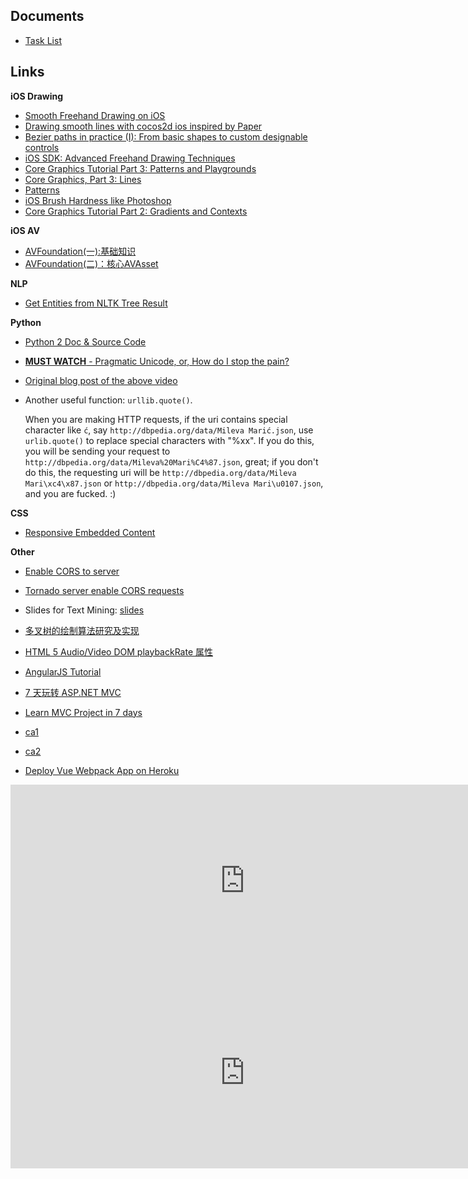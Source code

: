 ## Documents

- [Task List](https://github.com/cheng-kang/notepad/blob/master/task-list.md)

## Links

**iOS Drawing**

- [Smooth Freehand Drawing on iOS](http://code.tutsplus.com/tutorials/smooth-freehand-drawing-on-ios--mobile-13164)
- [Drawing smooth lines with cocos2d ios inspired by Paper](http://merowing.info/2012/04/drawing-smooth-lines-with-cocos2d-ios-inspired-by-paper/)
- [Bezier paths in practice (I): From basic shapes to custom designable controls](http://digitalleaves.com/blog/2015/07/bezier-paths-in-practice-i-from-basic-shapes-to-custom-designable-controls/)
- [iOS SDK: Advanced Freehand Drawing Techniques](https://code.tutsplus.com/tutorials/ios-sdk-advanced-freehand-drawing-techniques--mobile-15602)
- [Core Graphics Tutorial Part 3: Patterns and Playgrounds](https://www.raywenderlich.com/90695/modern-core-graphics-with-swift-part-3)
- [Core Graphics, Part 3: Lines](https://www.bignerdranch.com/blog/core-graphics-part-three-lines/)
- [Patterns](https://developer.apple.com/library/content/documentation/GraphicsImaging/Conceptual/drawingwithquartz2d/dq_patterns/dq_patterns.html)
- [iOS Brush Hardness like Photoshop](http://stackoverflow.com/questions/11945735/ios-brush-hardness-like-photoshop)
- [Core Graphics Tutorial Part 2: Gradients and Contexts](https://www.raywenderlich.com/90693/modern-core-graphics-with-swift-part-2)

**iOS AV**

- [AVFoundation(一):基础知识](http://www.jianshu.com/p/485e946f80b4)
- [AVFoundation(二)：核心AVAsset](http://www.jianshu.com/p/9805be76ee68)

**NLP**

- [Get Entities from NLTK Tree Result](https://stackoverflow.com/questions/26210567/get-entities-from-nltk-tree-result)

**Python**
- [Python 2 Doc & Source Code](https://fossies.org/dox/Python-2.7.13/index.html)
- [**MUST WATCH** - Pragmatic Unicode, or, How do I stop the pain?](https://youtu.be/sgHbC6udIqc)
- [Original blog post of the above video](https://nedbatchelder.com/text/unipain.html)
- Another useful function: `urllib.quote()`. 
  
  When you are making HTTP requests, if the uri contains special character like `ć`, say `http://dbpedia.org/data/Mileva Marić.json`, use `urlib.quote()` to replace special characters with "%xx". If you do this, you will be sending your request to `http://dbpedia.org/data/Mileva%20Mari%C4%87.json`, great; if you don't do this, the requesting uri will be `http://dbpedia.org/data/Mileva Mari\xc4\x87.json` or `http://dbpedia.org/data/Mileva Mari\u0107.json`, and you are fucked. :)

**CSS**

- [Responsive Embedded Content](https://www.smashingmagazine.com/2014/02/making-embedded-content-work-in-responsive-design/)

**Other**

- [Enable CORS to server](https://enable-cors.org/server.html)
- [Tornado server enable CORS requests](https://stackoverflow.com/questions/35254742/tornado-server-enable-cors-requests)
- Slides for Text Mining: [slides](https://docs.google.com/presentation/d/1rprhyK6lsA2ygJwAJIP14BT_Bb8D-PVn4sasq4IsYKw/edit?usp=sharing)
- [多叉树的绘制算法研究及实现](http://pan.baidu.com/s/1gen83kf)
- [HTML 5 Audio/Video DOM playbackRate 属性](http://www.w3school.com.cn/tags/av_prop_playbackrate.asp)
- [AngularJS Tutorial](https://github.com/curran/screencasts/tree/gh-pages/introToAngular)
- [7 天玩转 ASP.NET MVC](https://segmentfault.com/a/1190000003502296)
- [Learn MVC Project in 7 days](http://www.codeproject.com/Articles/866143/Learn-MVC-step-by-step-in-days-Day)


- [ca1](https://dribbble.com/shots/1916234-Traveller-App/attachments/328725)
- [ca2](https://dribbble.com/shots/1709807-GIF-Blog-App)

- [Deploy Vue Webpack App on Heroku](https://medium.com/@sagarjauhari/quick-n-clean-way-to-deploy-vue-webpack-apps-on-heroku-b522d3904bc8)

<iframe src="https://mars.jpl.nasa.gov/participate/send-your-name/insight/?action=getcert&e=1&pid=3&cn=732003331119&" width="750" height="307" scrolling="no" frameborder="0"></iframe>
            
<iframe src="https://mars.jpl.nasa.gov/participate/send-your-name/insight/?action=getcert&e=1&pid=3&cn=125003331230&" width="750" height="307" scrolling="no" frameborder="0"></iframe>
            
